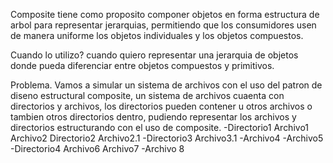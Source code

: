 ﻿Composite tiene como proposito componer objetos en forma estructura de arbol para representar jerarquias, permitiendo
que los consumidores usen de manera uniforme los objetos individuales y los objetos compuestos.

Cuando lo utilizo? cuando quiero representar una jerarquia de objetos donde pueda diferenciar entre objetos
compuestos y primitivos. 

Problema. Vamos a simular un sistema de archivos con el uso del patron de diseno estructural composite, un 
sistema de archivos cuaenta con directorios y archivos, los directorios pueden contener u otros archivos o tambien
otros directorios dentro, pudiendo representar los archivos y directorios estructurando con el uso de composite.
					-Directorio1
					     Archivo1
						 Archivo2
						 Directorio2
							Archivo2.1
					-Directorio3
						Archivo3.1
					-Archivo4
					-Archivo5
					-Directorio4
						Archivo6
						Archivo7
					-Archivo 8